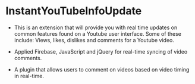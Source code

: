 # InstantYouTubeInfoUpdate
- This is an extension that will provide you with real time updates on common features found on a Youtube user interface. Some of these include: Views, likes, dislikes and comments for a Youtube video. 

- Applied Firebase, JavaScript and jQuery for real-time syncing of video comments.
- A plugin that allows users to comment on videos based on video timing in real-time.
